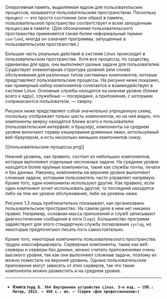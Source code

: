 Оперативная память, выделяемая ядром для пользовательских процессов, называется пользовательским пространством. Поскольку процесс — это просто состояние (или образ) в памяти, пользовательское пространство соответствует и всем запущенным процессам в памяти. (Для обозначения пользовательского пространства применяется также более неформальный термин `userland`, иногда он означает программы, запущенные в пользовательском пространстве.)

Большая часть реальных действий в системе Linux происходит в пользовательском пространстве. Хотя все процессы, по существу, одинаковы для ядра, они выполняют разные задачи для пользователей. Существует элементарная структура уровней (или слоев) обслуживания для различных типов системных компонентов, которые представляют пользовательские процессы. На рисунке ниже показано, как примерный набор компонентов сочетается и взаимодействует в системе Linux. Основные службы находятся на нижнем уровне (ближе всего к ядру), служебные — посередине, а приложения, с которыми соприкасаются пользователи, — сверху.

Рисунок ниже представляет собой значительно упрощенную схему, поскольку отображает только шесть компонентов, но на ней видно, что компоненты вверху находятся ближе всего к пользователю (пользовательский интерфейс и браузер), компоненты на среднем уровне включают сервер кэширования доменных имен, используемый веб-браузером, и есть несколько меньших компонентов снизу.

![[пользовательские-процессы.png]]

Нижний уровень, как правило, состоит из небольших компонентов, которые выполняют отдельные несложные задачи. На среднем уровне находятся более крупные компоненты, такие как службы почты, печати и баз данных. Наконец, компоненты на верхнем уровне выполняют сложные задачи, которыми пользователь часто управляет напрямую. Кроме того, одни компоненты используют другие. Как правило, если один компонент хочет использовать другой, то последний находится либо на том же уровне обслуживания, либо на уровень ниже.

Рисунок 1.3 лишь приблизительно показывает, как организовано пользовательское пространство. На самом деле в нем нет никаких правил. Например, основная масса приложений и служб записывают диагностические сообщения в логи (`logs`). Большинство программ задействуют для этого стандартную службу логирования `syslog`, но некоторые предпочитают писать логи самостоятельно.

Кроме того, некоторые компоненты пользовательского пространства трудно классифицировать. Серверные компоненты, такие как веб-серверы и серверы баз данных, можно считать приложениями очень высокого уровня, так как они выполняют сложные задачи, поэтому их можно поместить на верхний уровень. Однако пользовательские приложения могут зависеть от этих серверов, так что такие компоненты можно разместить и на среднем уровне.

---
- #### Книга  `Уорд Б. У64 Внутреннее устройство Linux. 3-е изд. — СПб.: Питер, 2022. — 480 с.: ил. — (Серия «Для профессионалов»)`